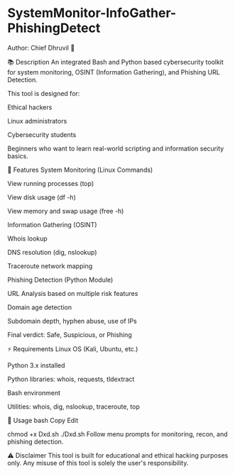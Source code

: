 # SystemMonitor-InfoGather-PhishingDetect
Author: Chief Dhruvil 👑

📚 Description
An integrated Bash and Python based cybersecurity toolkit for system monitoring, OSINT (Information Gathering), and Phishing URL Detection.

This tool is designed for:

  Ethical hackers

  Linux administrators

  Cybersecurity students

  Beginners who want to learn real-world scripting and information security basics.

📜 Features
System Monitoring (Linux Commands)

  View running processes (top)

  View disk usage (df -h)

  View memory and swap usage (free -h)

Information Gathering (OSINT)

  Whois lookup

   DNS resolution (dig, nslookup)

  Traceroute network mapping

Phishing Detection (Python Module)

  URL Analysis based on multiple risk features

  Domain age detection

  Subdomain depth, hyphen abuse, use of IPs

  Final verdict: Safe, Suspicious, or Phishing

⚡ Requirements
  Linux OS (Kali, Ubuntu, etc.)

  Python 3.x installed

  Python libraries: whois, requests, tldextract

  Bash environment

  Utilities: whois, dig, nslookup, traceroute, top

🚀 Usage
bash
Copy
Edit

  chmod +x Dxd.sh
  ./Dxd.sh
Follow menu prompts for monitoring, recon, and phishing detection.

⚠️ Disclaimer
This tool is built for educational and ethical hacking purposes only.
Any misuse of this tool is solely the user's responsibility.

